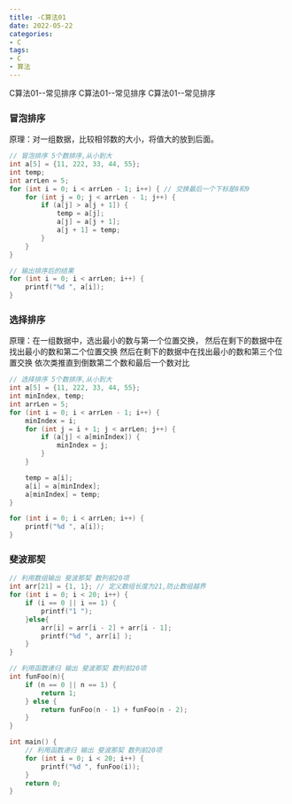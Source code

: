```yaml
---
title: -C算法01
date: 2022-05-22
categories: 
- C
tags:
- C
- 算法
---
```


C算法01--常见排序
C算法01--常见排序
C算法01--常见排序

<!-- more -->

### 冒泡排序

原理：对一组数据，比较相邻数的大小，将值大的放到后面。

```c
// 冒泡排序 5个数排序,从小到大
int a[5] = {11, 222, 33, 44, 55};
int temp;
int arrLen = 5;
for (int i = 0; i < arrLen - 1; i++) { // 交换最后一个下标是8和9
    for (int j = 0; j < arrLen - 1; j++) {
        if (a[j] > a[j + 1]) {
            temp = a[j];
            a[j] = a[j + 1];
            a[j + 1] = temp;
        }
    }
}

// 输出排序后的结果
for (int i = 0; i < arrLen; i++) {
    printf("%d ", a[i]);
}
```

### 选择排序

原理：在一组数据中，选出最小的数与第一个位置交换，
     然后在剩下的数据中在找出最小的数和第二个位置交换
     然后在剩下的数据中在找出最小的数和第三个位置交换
     依次类推直到倒数第二个数和最后一个数对比

```c
// 选择排序 5个数排序,从小到大
int a[5] = {11, 222, 33, 44, 55};
int minIndex, temp;
int arrLen = 5;
for (int i = 0; i < arrLen - 1; i++) {
    minIndex = i;
    for (int j = i + 1; j < arrLen; j++) {
        if (a[j] < a[minIndex]) {
            minIndex = j;
        }
    }

    temp = a[i];
    a[i] = a[minIndex];
    a[minIndex] = temp;
}

for (int i = 0; i < arrLen; i++) {
    printf("%d ", a[i]);
}
```

### 斐波那契

```c
// 利用数组输出 斐波那契 数列前20项
int arr[21] = {1, 1}; // 定义数组长度为21,防止数组越界
for (int i = 0; i < 20; i++) {
    if (i == 0 || i == 1) {
        printf("1 ");
    }else{
        arr[i] = arr[i - 2] + arr[i - 1];
        printf("%d ", arr[i] );
    }
}
```

```c
// 利用函数递归 输出 斐波那契 数列前20项
int funFoo(n){
    if (n == 0 || n == 1) {
        return 1;
    } else {
        return funFoo(n - 1) + funFoo(n - 2);
    }
}

int main() {
    // 利用函数递归 输出 斐波那契 数列前20项
    for (int i = 0; i < 20; i++) {
        printf("%d ", funFoo(i));
    }
    return 0;
}
```





























